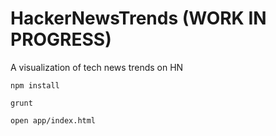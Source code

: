 HackerNewsTrends (WORK IN PROGRESS)
================

A visualization of tech news trends on HN


`npm install`

`grunt`

`open app/index.html`